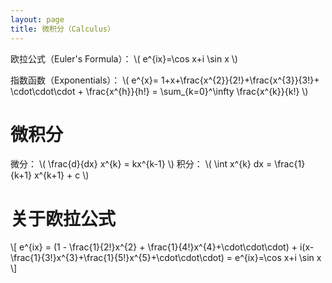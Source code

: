 ```yaml
---
layout: page
title: 微积分（Calculus）
---
```


欧拉公式（Euler's Formula）： \\( e^{ix}=\cos x+i \sin x \\)

指数函数（Exponentials）： \\( e^{x}= 1+x+\frac{x^{2}}{2!}+\frac{x^{3}}{3!}+ \cdot\cdot\cdot + \frac{x^{h}}{h!} = \sum_{k=0}^\infty \frac{x^{k}}{k!} \\)

微积分
====

微分： \\( \frac{d}{dx} x^{k} = kx^{k-1} \\)
积分： \\( \int x^{k} dx = \frac{1}{k+1} x^{k+1} + c \\)

关于欧拉公式
====

\\[ e^{ix} = (1 - \frac{1}{2!}x^{2} + \frac{1}{4!}x^{4}+\cdot\cdot\cdot) + i(x-\frac{1}{3!}x^{3}+\frac{1}{5!}x^{5}+\cdot\cdot\cdot) = e^{ix}=\cos x+i \sin x \\]